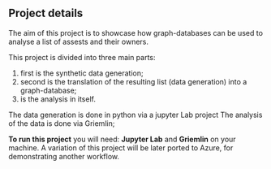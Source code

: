 
## Project details
The aim of this project is to showcase how graph-databases can be used to analyse a list of assests and their owners.

This project is divided into three main parts: 
1. first is the synthetic data generation;
2. second is the translation of the resulting list (data generation) into a graph-database;
3. is the analysis in itself.

The data generation is done in python via a jupyter Lab project
The analysis of the data is done via Griemlin; 

**To run this project** you will need: **Jupyter Lab** and  **Griemlin** on your machine. A variation of this project will be later ported to Azure, for demonstrating another workflow. 